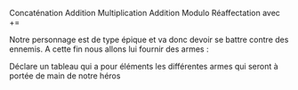 Concaténation
Addition
Multiplication
Addition
Modulo
Réaffectation avec +=


Notre personnage est de type épique et va donc devoir se battre contre des ennemis.
A cette fin nous allons lui fournir des armes :

Déclare un tableau qui a pour éléments les différentes armes qui seront à portée de main de notre héros


 